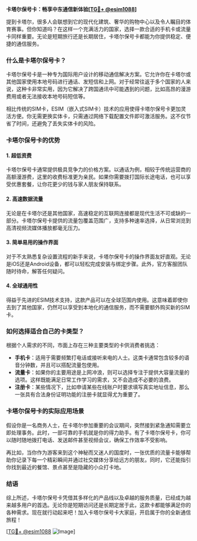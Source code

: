 **卡塔尔保号卡：畅享中东通信新体验[[TG💪+ @esim1088](https://t.me/s/esim1088)]**

提到卡塔尔，很多人会联想到它的现代化建筑、奢华的购物中心以及令人瞩目的体育赛事。但你知道吗？在这样一个充满活力的国家，选择一款合适的手机卡或流量卡同样重要。无论是短期旅行还是长期居住，卡塔尔保号卡都能为你提供稳定、便捷的通信服务。

### **什么是卡塔尔保号卡？**

卡塔尔保号卡是一种专为国际用户设计的移动通信解决方案。它允许你在卡塔尔或其他国家使用本地号码进行通话、发短信和上网。对于经常往返于多个国家的人来说，这种卡非常实用，因为它解决了跨国通讯中可能遇到的问题，比如高昂的漫游费用或者无法接收本地号码短信等。

相比传统的SIM卡，ESIM（嵌入式SIM卡）技术的应用使得卡塔尔保号卡更加灵活方便。你无需更换实体卡，只需通过网络下载配置文件即可激活服务。这不仅节省了时间，还避免了丢失实体卡的风险。

### **卡塔尔保号卡的优势**

#### **1. 超低资费**
卡塔尔保号卡通常提供极具竞争力的价格方案。以通话为例，相较于传统运营商的高额漫游费，这里的收费标准更为亲民。如果你需要拨打国际长途电话，也可以享受优惠套餐，让你花更少的钱与家人朋友保持联系。

#### **2. 高速数据流量**
无论是在卡塔尔还是其他国家，高速稳定的互联网连接都是现代生活不可或缺的一部分。卡塔尔保号卡提供的流量包覆盖范围广，支持多种速率选择，从日常浏览到高清视频流媒体播放都毫无压力。

#### **3. 简单易用的操作界面**
对于不太熟悉复杂设置流程的新手来说，卡塔尔保号卡的操作界面友好直观。无论是iOS还是Android设备，都可以轻松完成安装与绑定步骤。此外，官方客服团队随时待命，解答任何疑问。

#### **4. 全球通用性**
得益于先进的ESIM技术支持，这款产品可以在全球范围内使用。这意味着即使你去到了其他国家，仍然可以享受到本地化的通信服务，而不需要额外购买新的SIM卡。

### **如何选择适合自己的卡类型？**

根据个人需求的不同，市面上存在三种主要类型的卡供消费者挑选：

- **手机卡**：适用于需要频繁打电话或接听来电的人士。这类卡通常包含较多的语音分钟数，并且可以搭配流量包使用。
- **流量卡**：如果你的主要用途是上网冲浪，则可以选择专注于提供大容量流量的选项。这样既能满足日常工作学习的需求，又不会造成不必要的浪费。
- **注册卡**：某些情况下，比如申请某些在线账户时要求填写真实地址信息，那么一张具有合法身份证明功能的注册卡就显得尤为重要了。

### **卡塔尔保号卡的实际应用场景**

假设你是一名商务人士，在卡塔尔参加重要的会议期间，突然接到紧急通知需要立即处理事务。此时，一部可靠的手机就是你的得力助手。有了卡塔尔保号卡，你可以随时随地拨打电话、发送邮件甚至视频会议，确保工作效率不受影响。

再比如，当你作为游客来到这个神秘而又迷人的国度时，一张优质的流量卡能够帮助你记录下每一个精彩瞬间并通过社交媒体分享给远方的朋友。同时，它还能指引你找到最近的餐馆、景点甚至是隐藏的小众打卡地。

### **结语**

综上所述，卡塔尔保号卡凭借其多样化的产品线以及卓越的服务质量，已经成为越来越多用户的首选。无论你是短期访问还是长期定居于此，这款卡都能够满足你的各种需求。现在就行动起来吧！加入卡塔尔保号卡大家庭，开启属于你的全新通信旅程！

[[TG💪+ @esim1088](https://t.me/s/esim1088) ![Image](https://i.postimg.cc/4NQfJmqS/Snipaste-2025-05-13-00-14-12.png)]